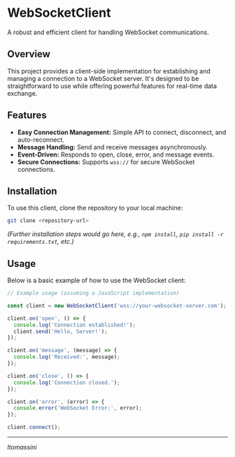 # WebSocketClient

A robust and efficient client for handling WebSocket communications.

## Overview

This project provides a client-side implementation for establishing and managing a connection to a WebSocket server. It's designed to be straightforward to use while offering powerful features for real-time data exchange.

## Features

*   **Easy Connection Management:** Simple API to connect, disconnect, and auto-reconnect.
*   **Message Handling:** Send and receive messages asynchronously.
*   **Event-Driven:** Responds to open, close, error, and message events.
*   **Secure Connections:** Supports `wss://` for secure WebSocket connections.

## Installation

To use this client, clone the repository to your local machine:

```bash
git clone <repository-url>
```

*(Further installation steps would go here, e.g., `npm install`, `pip install -r requirements.txt`, etc.)*

## Usage

Below is a basic example of how to use the WebSocket client:

```javascript
// Example usage (assuming a JavaScript implementation)

const client = new WebSocketClient('wss://your-websocket-server.com');

client.on('open', () => {
  console.log('Connection established!');
  client.send('Hello, Server!');
});

client.on('message', (message) => {
  console.log('Received:', message);
});

client.on('close', () => {
  console.log('Connection closed.');
});

client.on('error', (error) => {
  console.error('WebSocket Error:', error);
});

client.connect();
```

---
*ltomassini*

